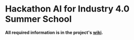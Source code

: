 # Hackathon AI for Industry 4.0 Summer School

**All required information is in the project's [wiki](https://gitlab.emse.fr/ai4industry/hackathon/-/wikis/home).**
